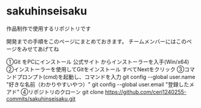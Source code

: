 # sakuhinseisaku
作品制作で使用するリポジトリです

開発までの手順をこのページにまとめておきます。
チームメンバーにはこのページをみせてあげてね　

①Git をPCにインストール
公式サイト からインストーラーを入手(Win/x64)
②インストーラーを使用してGitをインストール
すべてNextをクリック
③コマンドプロンプト(cmd)を起動し、コマンドを入力
git config --global user.name "好きな名前（わかりやすいやつ）"
git config --global user.email "登録したメアド"
④リポジトリのクローン
git clone https://github.com/ceri1240255-commits/sakuhinseisaku.git
